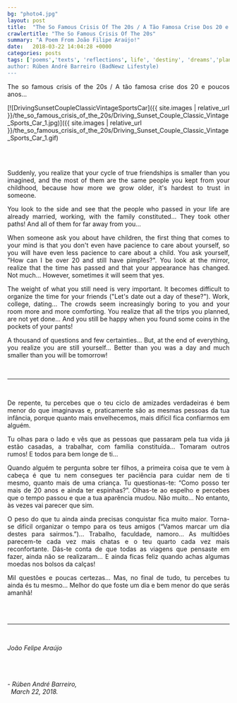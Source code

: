 ```yaml
---
bg: "photo4.jpg"
layout: post
title:  "The So Famous Crisis Of The 20s / A Tão Famosa Crise Dos 20 e Poucos Anos:"
crawlertitle: "The So Famous Crisis Of The 20s"
summary: "A Poem From João Filipe Araújo!"
date:   2018-03-22 14:04:28 +0000
categories: posts
tags: ['poems','texts', 'reflections', life', 'destiny', 'dreams','plans','conquers']
author: Rúben André Barreiro (BadNewz Lifestyle)
---
```

<p align="justify">The so famous crisis of the 20s / A tão famosa crise dos 20 e poucos anos...</p>

[![DrivingSunsetCoupleClassicVintageSportsCar]({{ site.images | relative_url }}/the_so_famous_crisis_of_the_20s/Driving_Sunset_Couple_Classic_Vintage_Sports_Car_1.jpg)]({{ site.images | relative_url }}/the_so_famous_crisis_of_the_20s/Driving_Sunset_Couple_Classic_Vintage_Sports_Car_1.gif)

<br>
<br>

<p align="justify">Suddenly, you realize that your cycle of true friendships is smaller than you imagined, and the most of them are the same people you kept from your childhood, because how more we grow older, it's hardest to trust in someone.</p>

<p align="justify">You look to the side and see that the people who passed in your life are already married, working, with the family constituted... They took other paths! And all of them for far away from you...</p>

<p align="justify">When someone ask you about have children, the first thing that comes to your mind is that you don't even have pacience to care about yourself, so you will have even less pacience to care about a child. You ask yourself, "How can I be over 20 and still have pimples?". You look at the mirror, realize that the time has passed and that your appearance has changed. Not much... However, sometimes it will seem that yes.</p>

<p align="justify">The weight of what you still need is very important. It becomes difficult to organize the time for your friends ("Let's date out a day of these?"). Work, college, dating... The crowds seem increasingly boring to you and your room more and more comforting. You realize that all the trips you planned, are not yet done... And you still be happy when you found some coins in the pockets of your pants!</p>

<p align="justify">A thousand of questions and few certainties... But, at the end of everything, you realize you are still yourself... Better than you was a day and much smaller than you will be tomorrow!</p>

<br>
<hr>
<br>

<p align="justify">De repente, tu percebes que o teu ciclo de amizades verdadeiras é bem menor do que imaginavas e, praticamente são as mesmas pessoas da tua infância, porque quanto mais envelhecemos, mais difícil fica confiarmos em alguém.</p>

<p align="justify">Tu olhas para o lado e vês que as pessoas que passaram pela tua vida já estão casadas, a trabalhar, com família constituída... Tomaram outros rumos! E todos para bem longe de ti...</p>

<p align="justify">Quando alguém te pergunta sobre ter filhos, a primeira coisa que te vem à cabeça é que tu nem consegues ter paciência para cuidar nem de ti mesmo, quanto mais de uma criança. Tu questionas-te:  “Como posso ter mais de 20 anos e ainda ter espinhas?”. Olhas-te ao espelho e percebes que o tempo passou e que a tua aparência mudou. Não muito... No entanto, às vezes vai parecer que sim.</p>

<p align="justify">O peso do que tu ainda ainda precisas conquistar fica muito maior. Torna-se difícil organizar o tempo para os teus amigos (“Vamos marcar um dia destes para sairmos.”)... Trabalho, faculdade, namoro… As multidões parecem-te cada vez mais chatas e o teu quarto cada vez mais reconfortante. Dás-te conta de que todas as viagens  que pensaste em fazer, ainda não se realizaram... E ainda ficas feliz quando achas algumas moedas nos bolsos da calças!

<p align="justify">Mil questões e poucas certezas... Mas, no final de tudo, tu percebes tu ainda és tu mesmo... Melhor do que foste um dia e bem menor do que serás amanhã!</p>

<br>

<br>
<hr>
<br>

<i>João Felipe Araújo</i>

<br>
<br>
<br>

<i>
    - Rúben André Barreiro,
    <br>
    &nbsp;
    March 22, 2018.
</i>